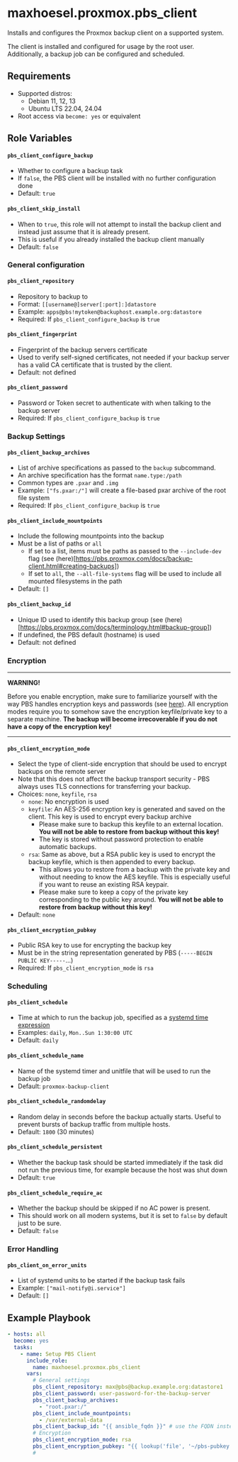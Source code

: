 # maxhoesel.proxmox.pbs_client

Installs and configures the Proxmox backup client on a supported system.

The client is installed and configured for usage by the root user.
Additionally, a backup job can be configured and scheduled.

## Requirements

- Supported distros:
    - Debian 11, 12, 13
    - Ubuntu LTS 22.04, 24.04
- Root access via `become: yes` or equivalent

## Role Variables

#### `pbs_client_configure_backup`
- Whether to configure a backup task
- If `false`, the PBS client will be installed with no further configuration done
- Default: `true`

#### `pbs_client_skip_install`
- When to `true`, this role will not attempt to install the backup client and instead just assume that it is already present.
- This is useful if you already installed the backup client manually
- Default: `false`

### General configuration

#### `pbs_client_repository`
- Repository to backup to
- Format: `[[username@]server[:port]:]datastore`
- Example: `apps@pbs!mytoken@backuphost.example.org:datastore`
- Required: If `pbs_client_configure_backup` is `true`

#### `pbs_client_fingerprint`
- Fingerprint of the backup servers certificate
- Used to verify self-signed certificates, not needed if your backup server has a valid CA certificate that is trusted by the client.
- Default: not defined

#### `pbs_client_password`
- Password or Token secret to authenticate with when talking to the backup server
- Required: If `pbs_client_configure_backup` is `true`

### Backup Settings

#### `pbs_client_backup_archives`
- List of archive specifications as passed to the `backup` subcommand.
- An archive specification has the format `name.type:/path`
- Common types are `.pxar` and `.img`
- Example: `["fs.pxar:/"]` will create a file-based pxar archive of the root file system
- Required: If `pbs_client_configure_backup` is `true`

#### `pbs_client_include_mountpoints`
- Include the following mountpoints into the backup
- Must be a list of paths or `all`
  - If set to a list, items must be paths as passed to the `--include-dev` flag (see (here)[https://pbs.proxmox.com/docs/backup-client.html#creating-backups])
  - If set to `all`, the `--all-file-systems` flag will be used to include all mounted filesystems in the path
- Default: `[]`

#### `pbs_client_backup_id`
- Unique ID used to identify this backup group (see (here)[https://pbs.proxmox.com/docs/terminology.html#backup-group])
- If undefined, the PBS default (hostname) is used
- Default: not defined

### Encryption

---

**WARNING!**

Before you enable encryption, make sure to familiarize yourself with the way PBS handles encryption keys and passwords (see [here](https://pbs.proxmox.com/docs/backup-client.html#encryption)).
All encryption modes require you to somehow save the encryption keyfile/private key to a separate machine.
**The backup will become irrecoverable if you do not have a copy of the encryption key!**

---

#### `pbs_client_encryption_mode`
- Select the type of client-side encryption that should be used to encrypt backups on the remote server
- Note that this does not affect the backup transport security - PBS always uses TLS connections for transferring your backup.
- Choices: `none`, `keyfile`, `rsa`
  - `none`: No encryption is used
  - `keyfile`: An AES-256 encryption key is generated and saved on the client. This key is used to encrypt every backup archive
    - Please make sure to backup this keyfile to an external location. **You will not be able to restore from backup without this key!**
    - The key is stored without password protection to enable automatic backups.
  - `rsa`: Same as above, but a RSA public key is used to encrypt the backup keyfile, which is then appended to every backup.
    - This allows you to restore from a backup with the private key and without needing to know the AES keyfile. This is especially useful if you want to reuse an existing RSA keypair.
    - Please make sure to keep a copy of the private key corresponding to the public key around. **You will not be able to restore from backup without this key!**
- Default: `none`

#### `pbs_client_encryption_pubkey`
- Public RSA key to use for encrypting the backup key
- Must be in the string representation generated by PBS (`-----BEGIN PUBLIC KEY-----`...)
- Required: If `pbs_client_encryption_mode` is `rsa`

### Scheduling

#### `pbs_client_schedule`
- Time at which to run the backup job, specified as a [systemd time expression](https://www.freedesktop.org/software/systemd/man/systemd.time.html#)
- Examples: `daily`, `Mon..Sun 1:30:00 UTC`
- Default: `daily`

#### `pbs_client_schedule_name`
- Name of the systemd timer and unitfile that will be used to run the backup job
- Default: `proxmox-backup-client`

#### `pbs_client_schedule_randomdelay`
- Random delay in seconds before the backup actually starts. Useful to prevent bursts of backup traffic from multiple hosts.
- Default: `1800` (30 minutes)

#### `pbs_client_schedule_persistent`
- Whether the backup task should be started immediately if the task did not run the previous time, for example because the host was shut down
- Default: `true`

#### `pbs_client_schedule_require_ac`
- Whether the backup should be skipped if no AC power is present.
- This should work on all modern systems, but it is set to `false` by default just to be sure.
- Default: `false`

### Error Handling

#### `pbs_client_on_error_units`
- List of systemd units to be started if the backup task fails
- Example: `["mail-notify@i.service"]`
- Default: `[]`

## Example Playbook

```yaml
- hosts: all
  become: yes
  tasks:
    - name: Setup PBS Client
      include_role:
        name: maxhoesel.proxmox.pbs_client
      vars:
        # General settings
        pbs_client_repository: max@pbs@backup.example.org:datastore1
        pbs_client_password: user-password-for-the-backup-server
        pbs_client_backup_archives:
          - "root.pxar:/"
        pbs_client_include_mountpoints:
          - /var/external-data
        pbs_client_backup_id: "{{ ansible_fqdn }}" # use the FQDN instead of just the hostname
        # Encryption
        pbs_client_encryption_mode: rsa
        pbs_client_encryption_pubkey: "{{ lookup('file', '~/pbs-pubkey.pem') }}"
        #

```
